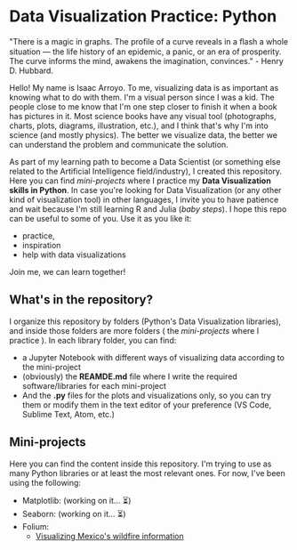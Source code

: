 # Data Visualization Practice: Python
"There is a magic in graphs. The proﬁle of a curve reveals in a ﬂash a whole situation — the life history of an epidemic, a panic, or an era of prosperity. The curve informs the mind, awakens the imagination, convinces." - Henry D. Hubbard.

Hello! My name is Isaac Arroyo. To me, visualizing data is as important as knowing what to do with them. I'm a visual person since I was a kid. The people close to me know that I'm one step closer to finish it when a book has pictures in it. Most science books have any visual tool (photographs, charts, plots, diagrams, illustration, etc.), and I think that's why I'm into science (and mostly physics). The better we visualize data, the better we can understand the problem and communicate the solution.


As part of my learning path to become a Data Scientist (or something else related to the Artificial Intelligence field/industry), I created this repository. Here you can find _mini-projects_ where I practice my **Data Visualization skills in Python**. In case you're looking for Data Visualization (or any other kind of visualization tool) in other languages, I invite you to have patience and wait because I'm still learning R and Julia (_baby steps_). I hope this repo can be useful to some of you. Use it as you like it:
* practice,
* inspiration
* help with data visualizations

Join me, we can learn together!
## What's in the repository?
I organize this repository by folders (Python's Data Visualization libraries), and inside those folders are more folders ( the _mini-projects_ where I practice ). In each library folder, you can find:
* a Jupyter Notebook with different ways of visualizing data according to the mini-project
* (obviously) the **REAMDE.md** file where I write the required software/libraries for each mini-project
* And the **.py** files for the plots and visualizations only, so you can try them or modify them in the text editor of your preference (VS Code, Sublime Text, Atom, etc.)

## Mini-projects
Here you can find the content inside this repository. I'm trying to use as many Python libraries or at least the most relevant ones.  For now, I've been using the following:
* Matplotlib: (working on it... :hourglass_flowing_sand:)
* Seaborn: (working on it... :hourglass_flowing_sand:)
* Folium:
  * [Visualizing Mexico's wildfire information](https://github.com/isaacarroyov/data_visualization_practice/tree/master/Folium/Wildfires)
